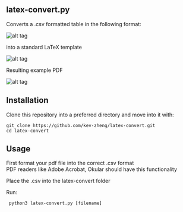 ## latex-convert.py

Converts a .csv formatted table in the following format: 
  
![alt tag](https://github.com/kev-zheng/latex-convert/blob/master/pictures/homework_table_EECS203.png?raw=true)
  
into a standard LaTeX template  
  
![alt tag](https://github.com/kev-zheng/latex-convert/blob/master/pictures/tex_example_EECS203.png)

Resulting example PDF  
  
![alt tag](https://github.com/kev-zheng/latex-convert/blob/master/pictures/pdf_example_EECS203.png)

## Installation
Clone this repository into a preferred directory and move into it with:
```
git clone https://github.com/kev-zheng/latex-convert.git
cd latex-convert
```

## Usage
First format your pdf file into the correct .csv format  
PDF readers like Adobe Acrobat, Okular should have this functionality

Place the .csv into the latex-convert folder

Run:
```
 python3 latex-convert.py [filename]
```
